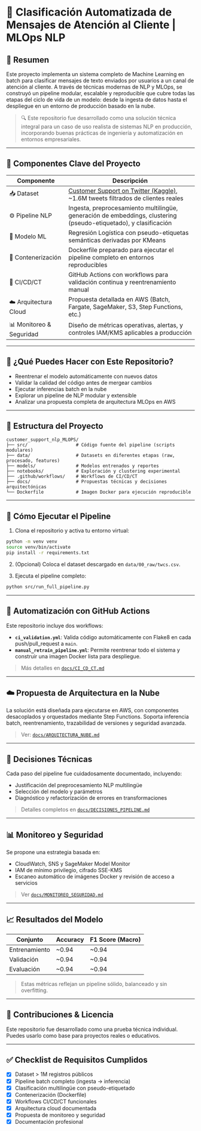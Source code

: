 # 🧠 Clasificación Automatizada de Mensajes de Atención al Cliente | MLOps NLP

## 📌 Resumen 

Este proyecto implementa un sistema completo de Machine Learning en batch para clasificar mensajes de texto enviados por usuarios a un canal de atención al cliente. A través de técnicas modernas de NLP y MLOps, se construyó un pipeline modular, escalable y reproducible que cubre todas las etapas del ciclo de vida de un modelo: desde la ingesta de datos hasta el despliegue en un entorno de producción basado en la nube.

> 🔍 Este repositorio fue desarrollado como una solución técnica integral para un caso de uso realista de sistemas NLP en producción, incorporando buenas prácticas de ingeniería y automatización en entornos empresariales.

---

## 🧱 Componentes Clave del Proyecto

| Componente | Descripción |
|-----------|-------------|
| 📥 Dataset | [Customer Support on Twitter (Kaggle)](https://www.kaggle.com/datasets/thoughtvector/customer-support-on-twitter), ~1.6M tweets filtrados de clientes reales |
| ⚙️ Pipeline NLP | Ingesta, preprocesamiento multilingüe, generación de embeddings, clustering (pseudo-etiquetado), y clasificación |
| 🤖 Modelo ML | Regresión Logística con pseudo-etiquetas semánticas derivadas por KMeans |
| 🐳 Contenerización | Dockerfile preparado para ejecutar el pipeline completo en entornos reproducibles |
| 🔁 CI/CD/CT | GitHub Actions con workflows para validación continua y reentrenamiento manual |
| ☁️ Arquitectura Cloud | Propuesta detallada en AWS (Batch, Fargate, SageMaker, S3, Step Functions, etc.) |
| 📊 Monitoreo & Seguridad | Diseño de métricas operativas, alertas, y controles IAM/KMS aplicables a producción |

---

## 🚀 ¿Qué Puedes Hacer con Este Repositorio?

- Reentrenar el modelo automáticamente con nuevos datos
- Validar la calidad del código antes de mergear cambios
- Ejecutar inferencias batch en la nube
- Explorar un pipeline de NLP modular y extensible
- Analizar una propuesta completa de arquitectura MLOps en AWS

---

## 📁 Estructura del Proyecto

```text
customer_support_nlp_MLOPS/
├── src/                  # Código fuente del pipeline (scripts modulares)
├── data/                 # Datasets en diferentes etapas (raw, procesado, features)
├── models/               # Modelos entrenados y reportes
├── notebooks/            # Exploración y clustering experimental
├── .github/workflows/    # Workflows de CI/CD/CT
├── docs/                 # Propuestas técnicas y decisiones arquitectónicas
└── Dockerfile            # Imagen Docker para ejecución reproducible
```

---

## 🧪 Cómo Ejecutar el Pipeline

1. Clona el repositorio y activa tu entorno virtual:
```bash
python -m venv venv
source venv/bin/activate
pip install -r requirements.txt
```

2. (Opcional) Coloca el dataset descargado en `data/00_raw/twcs.csv`.

3. Ejecuta el pipeline completo:
```bash
python src/run_full_pipeline.py
```

---

## 🐙 Automatización con GitHub Actions

Este repositorio incluye dos workflows:

- **`ci_validation.yml`**: Valida código automáticamente con Flake8 en cada push/pull_request a `main`.
- **`manual_retrain_pipeline.yml`**: Permite reentrenar todo el sistema y construir una imagen Docker lista para despliegue.

> Más detalles en [`docs/CI_CD_CT.md`](docs/CI_CD_CT.md)

---

## ☁️ Propuesta de Arquitectura en la Nube

La solución está diseñada para ejecutarse en AWS, con componentes desacoplados y orquestados mediante Step Functions. Soporta inferencia batch, reentrenamiento, trazabilidad de versiones y seguridad avanzada.

> Ver: [`docs/ARQUITECTURA_NUBE.md`](docs/ARQUITECTURA_NUBE.md)

---

## 🧠 Decisiones Técnicas

Cada paso del pipeline fue cuidadosamente documentado, incluyendo:

- Justificación del preprocesamiento NLP multilingüe
- Selección del modelo y parámetros
- Diagnóstico y refactorización de errores en transformaciones

> Detalles completos en [`docs/DECISIONES_PIPELINE.md`](docs/DECISIONES_PIPELINE.md)

---

## 📊 Monitoreo y Seguridad

Se propone una estrategia basada en:

- CloudWatch, SNS y SageMaker Model Monitor
- IAM de mínimo privilegio, cifrado SSE-KMS
- Escaneo automático de imágenes Docker y revisión de acceso a servicios

> Ver [`docs/MONITOREO_SEGURIDAD.md`](docs/MONITOREO_SEGURIDAD.md)

---

## 📈 Resultados del Modelo

| Conjunto | Accuracy | F1 Score (Macro) |
|----------|----------|------------------|
| Entrenamiento | ~0.94 | ~0.94 |
| Validación    | ~0.94 | ~0.94 |
| Evaluación    | ~0.94 | ~0.94 |

> Estas métricas reflejan un pipeline sólido, balanceado y sin overfitting.

---

## 📝 Contribuciones & Licencia

Este repositorio fue desarrollado como una prueba técnica individual. Puedes usarlo como base para proyectos reales o educativos.

---

## ✅ Checklist de Requisitos Cumplidos

- [x] Dataset > 1M registros públicos
- [x] Pipeline batch completo (ingesta → inferencia)
- [x] Clasificación multilingüe con pseudo-etiquetado
- [x] Contenerización (Dockerfile)
- [x] Workflows CI/CD/CT funcionales
- [x] Arquitectura cloud documentada
- [x] Propuesta de monitoreo y seguridad
- [x] Documentación profesional
